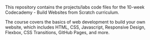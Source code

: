 This repository contains the projects/labs  code files for the 10-week Codecademy - Build Websites from Scratch curriculum. 

The course covers the basics of web development to build your own website, which includes HTML, CSS, Javascript, Responsive Design, Flexbox, CSS Transitions, GitHub Pages, and more.
